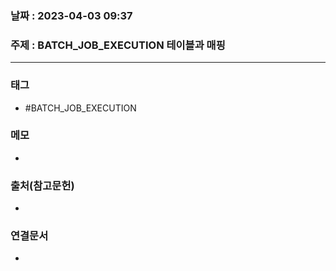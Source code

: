 ### 날짜 : 2023-04-03 09:37
### 주제 : BATCH_JOB_EXECUTION 테이블과 매핑
---
### 태그
* #BATCH_JOB_EXECUTION

### 메모
* 

### 출처(참고문헌)
-  

### 연결문서
- 
